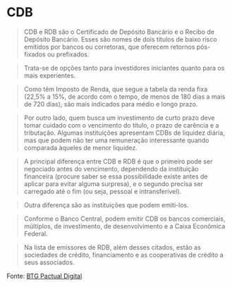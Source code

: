 # CDB

> CDB e RDB são o Certificado de Depósito Bancário e o Recibo de Depósito Bancário. Esses são nomes de dois títulos de baixo risco emitidos por bancos ou corretoras, que oferecem retornos pós-fixados ou prefixados.

> Trata-se de opções tanto para investidores iniciantes quanto para os mais experientes.

> Como têm Imposto de Renda, que segue a tabela da renda fixa (22,5% a 15%, de acordo com o tempo, de menos de 180 dias a mais de 720 dias), são mais indicados para médio e longo prazo.

> Por outro lado, quem busca um investimento de curto prazo deve tomar cuidado com o vencimento do título, o prazo de carência e a tributação. Algumas instituições apresentam CDBs de liquidez diária, mas que podem não ter uma remuneração interessante quando comparada àqueles de menor liquidez.

> A principal diferença entre CDB e RDB é que o primeiro pode ser negociado antes do vencimento, dependendo da instituição financeira (procure saber se essa possibilidade existe antes de aplicar para evitar alguma surpresa), e o segundo precisa ser carregado até o fim (ou seja, pessoal e intransferível).

> Outra diferença são as instituições que podem emiti-los.

> Conforme o Banco Central, podem emitir CDB os bancos comerciais, múltiplos, de investimento, de desenvolvimento e a Caixa Econômica Federal.

> Na lista de emissores de RDB, além desses citados, estão as sociedades de crédito, financiamento e as cooperativas de crédito a seus associados.

Fonte: [BTG Pactual Digital](https://www.btgpactualdigital.com/blog/investimentos/investimentos-em-renda-fixa-e-variavel?gclid=CjwKCAjw7e_0BRB7EiwAlH-goCNX_s5TOL3_LQbWHQ3hx5s501I-1DeAPDvwJty1h9t3uAaA-YdhZxoC3VoQAvD_BwE)